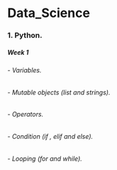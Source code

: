 # Data_Science
### 1. Python.
#####    Week 1
######        - Variables.
######        - Mutable objects (list and strings).
######        - Operators.
######        - Condition (if , elif and else).
######        - Looping (for and while).
